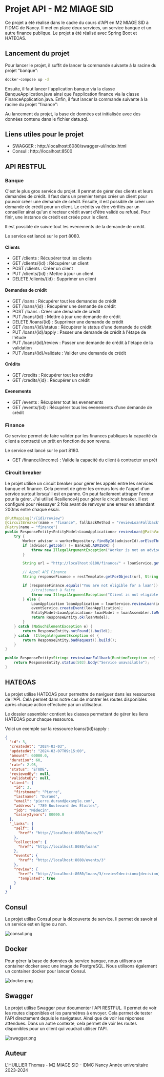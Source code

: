 # Projet API - M2 MIAGE SID

Ce projet a été réalisé dans le cadre du cours d'API en M2 MIAGE SID à l'IDMC de Nancy.
Il met en place deux services, un service banque et un autre finance publique.
Le projet a été réalisé avec Spring Boot et HATEOAS.

## Lancement du projet
Pour lancer le projet, il suffit de lancer la commande suivante à la racine du projet "banque":
```bash
docker-compose up -d
```
Ensuite, il faut lancer l'application banque via la classe BanqueApplication.java ainsi que l'application finance via la classe FinanceApplication.java.
Enfin, il faut lancer la commande suivante à la racine du projet "finance":

Au lancement du projet, la base de données est initialisée avec des données contenu dans le fichier data.sql.

## Liens utiles pour le projet
- SWAGGER : http://localhost:8080/swagger-ui/index.html
- Consul : http://localhost:8500

## API RESTFUL
### Banque
C'est le plus gros service du projet. Il permet de gérer des clients et leurs demandes de crédit.
Il faut dans un premier temps créer un client pour pouvoir créer une demande de crédit.
Ensuite, il est possible de créer une demande de crédit pour un client.
Le crédits va être vérifiés par un conseiller ainsi qu'un directeur crédit avant d'être validé ou refusé.
Pour finir, une instance de crédit est créée pour le client. 

Il est possible de suivre tout les evenements de la demande de crédit.

Le service est lancé sur le port 8080.

#### Clients
- GET /clients : Récupérer tout les clients
- GET /clients/{id} : Récupérer un client
- POST /clients : Créer un client
- PUT /clients/{id} : Mettre à jour un client
- DELETE /clients/{id} : Supprimer un client

#### Demandes de crédit
- GET /loans : Récupérer tout les demandes de crédit
- GET /loans/{id} : Récupérer une demande de crédit
- POST /loans : Créer une demande de crédit
- PUT /loans/{id} : Mettre à jour une demande de crédit
- DELETE /loans/{id} : Supprimer une demande de crédit
- GET /loans/{id}/status : Récupérer le status d'une demande de crédit
- PUT /loans/{id}/apply : Passer une demande de crédit à l'étape de l'étude
- PUT /loans/{id}/review : Passer une demande de crédit à l'étape de la validation
- PUT /loans/{id}/validate : Valider une demande de crédit

#### Crédits
- GET /credits : Récupérer tout les crédits
- GET /credits/{id} : Récupérer un crédit

 #### Evenements
- GET /events : Récupérer tout les evenements
- GET /events/{id} : Récupérer tous les evenements d'une demande de crédit

### Finance
Ce service permet de faire valider par les finances publiques la capacité du client a contracté un prêt en fonction de son revenu.

Le service est lancé sur le port 8180.

- GET /finance/{income} : Valide la capacité du client à contracter un prêt

### Circuit breaker
Le projet utilise un circuit breaker pour gérer les appels entre les services banque et finance.
Cela permet de gérer les erreurs lors de l'appel d'un service surtout lorsqu'il est en panne. On peut facilement attraper l'erreur pour la gérer.
J'ai utilisé Resilience4j pour gérer le circuit breaker. Il est configuré pour réessayer 2 fois avant de renvoyer une erreur en attendant 200ms entre chaque essai.

```java
@PutMapping("/{id}/review")
@CircuitBreaker(name = "finance", fallbackMethod = "reviewLoanFallback")
@Retry(name = "finance")
public ResponseEntity<EntityModel<LoanApplication>> reviewLoan(@PathVariable("id") Long id, @RequestParam String decision, @RequestParam Long advisorId) {
    try {
        Worker advisor = workerRepository.findById(advisorId).orElseThrow(() -> new NoSuchElementException("Advisor not found"));
        if (advisor.getJob() != BankJob.ADVISOR) {
            throw new IllegalArgumentException("Worker is not an advisor");
        }

        String url = "http://localhost:8180/finance/" + loanService.getLoan(id).getClient().getSalary3years();

        // Appel API Finance
        String responseFinance = restTemplate.getForObject(url, String.class);

        if (responseFinance.equals("You are not eligible for a loan")) {
            //traitement à faire
            throw new IllegalArgumentException("Client is not eligible for a loan");
        } else {
            LoanApplication loanApplication = loanService.reviewLoan(id, decision, advisor);
            eventService.createEvent(loanApplication);
            EntityModel<LoanApplication> loanModel = loanAssembler.toModel(loanApplication);
            return ResponseEntity.ok(loanModel);
        }
    } catch (NoSuchElementException e) {
        return ResponseEntity.notFound().build();
    } catch  (IllegalArgumentException e) {
        return ResponseEntity.badRequest().build();
    }
}

public ResponseEntity<String> reviewLoanFallback(RuntimeException re) {
    return ResponseEntity.status(503).body("Service unavailable");
}
```

## HATEOAS
Le projet utilise HATEOAS pour permettre de naviguer dans les ressources de l'API.
Cela permet dans notre cas de montrer les routes disponibles après chaque action effectuée par un utilisateur.

Le dossier assembler contient les classes permettant de gérer les liens HATEOAS pour chaque ressource.

Voici un exemple sur la ressource loans/{id}/apply :
```json
{
  "id": 3,
  "createdAt": "2024-03-03",
  "updatedAt": "2024-03-07T09:15:00",
  "amount": 60000.0,
  "duration": 60,
  "rate": 2.95,
  "status": "ETUDE",
  "reviewedBy": null,
  "validateBy": null,
  "client": {
    "id": 3,
    "firstname": "Pierre",
    "lastname": "Durand",
    "email": "pierre.durand@example.com",
    "address": "789 Boulevard des Étoiles",
    "job": "Médecin",
    "salary3years": 80000.0
  },
  "_links": {
    "self": {
      "href": "http://localhost:8080/loans/3"
    },
    "collection": {
      "href": "http://localhost:8080/loans"
    },
    "events": {
      "href": "http://localhost:8080/events/3"
    },
    "review": {
      "href": "http://localhost:8080/loans/3/review?decision={decision}&advisorId={advisorId}",
      "templated": true
    }
  }
}
```

## Consul
Le projet utilise Consul pour la découverte de service. Il permet de savoir si un service est en ligne ou non.

![consul.png](images/consul.png)

## Docker
Pour gérer la base de données du service banque, nous utilisons un container docker avec une image de PostgreSQL.
Nous utilisons également un container docker pour lancer Consul.

![docker.png](images/docker.png)

## Swagger
Le projet utilise Swagger pour documenter l'API RESTFUL. Il permet de voir les routes disponibles et les paramètres à envoyer.
Cela permet de tester l'API directement depuis le navigateur. Ainsi que de voir les réponses attendues.
Dans un autre contexte, cela permet de voir les routes disponibles pour un client qui voudrait utiliser l'API.

![swagger.png](images/swagger.png)

## Auteur
L'HUILLIER Thomas - M2 MIAGE SID - IDMC Nancy
Année universitaire 2023-2024
